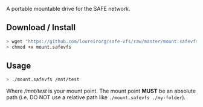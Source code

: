 A portable mountable drive for the SAFE network.

## Download / Install
```bash
> wget "https://github.com/loureirorg/safe-vfs/raw/master/mount.safevfs"
> chmod +x mount.safevfs
```

## Usage
```bash
> ./mount.safevfs /mnt/test
```

Where */mnt/test* is your mount point.
The mount point **MUST** be an absolute path (i.e. DO NOT use a relative path like `./mount.safevfs ./my-folder`).

